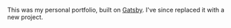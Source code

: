 This was my personal portfolio, built on [Gatsby](https://www.gatsbyjs.com). I've since replaced it with a new project.
